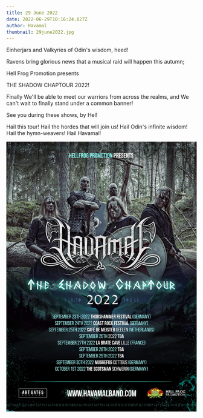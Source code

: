 ```yaml
---
title: 29 June 2022
date: 2022-06-29T10:16:24.827Z
author: Havamal
thumbnail: 29june2022.jpg
---
```

Einherjars and Valkyries of Odin's wisdom, heed!

Ravens bring glorious news that a musical raid will happen this autumn;

Hell Frog Promotion presents

THE SHADOW CHAPTOUR 2022!

Finally We'll be able to meet our warriors from across the realms, and We can't wait to finally stand under a common banner!

See you during these shows, by Hel!

Hail this tour! Hail the hordes that will join us! Hail Odin's infinite wisdom! Hail the hymn-weavers! Hail Havamal!

![Flyer for Havamal's Upcoming tour](29june2022.jpg)
